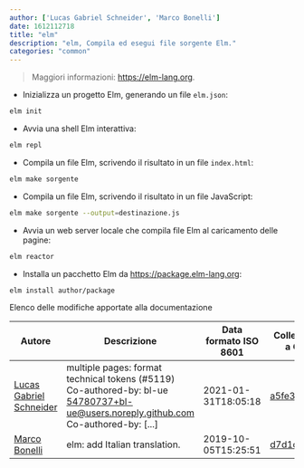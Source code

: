 ```yaml
---
author: ['Lucas Gabriel Schneider', 'Marco Bonelli']
date: 1612112718
title: "elm"
description: "elm, Compila ed esegui file sorgente Elm."
categories: "common"
---
```

> Maggiori informazioni: <https://elm-lang.org>.

- Inizializza un progetto Elm, generando un file `elm.json`:

```bash
elm init
```

- Avvia una shell Elm interattiva:

```bash
elm repl
```

- Compila un file Elm, scrivendo il risultato in un file `index.html`:

```bash
elm make sorgente
```

- Compila un file Elm, scrivendo il risultato in un file JavaScript:

```bash
elm make sorgente --output=destinazione.js
```

- Avvia un web server locale che compila file Elm al caricamento delle pagine:

```bash
elm reactor
```

- Installa un pacchetto Elm da https://package.elm-lang.org:

```bash
elm install author/package
```
Elenco delle modifiche apportate alla documentazione


Autore | Descrizione | Data formato ISO 8601 | Collegamento a GitHub
------|-----|-----|-----
[Lucas Gabriel Schneider](mailto:casdpa@gmail.com) | multiple pages: format technical tokens (#5119) Co-authored-by: bl-ue <54780737+bl-ue@users.noreply.github.com> Co-authored-by: [...] | 2021-01-31T18:05:18 | [a5fe31bc47ae](https://github.com/tldr-pages/tldr/commit/a5fe31bc47aece3efa5e66b52b3cf384f27d5d72)
[Marco Bonelli](mailto:marco@mebeim.net) | elm: add Italian translation. | 2019-10-05T15:25:51 | [d7d1c516506d](https://github.com/tldr-pages/tldr/commit/d7d1c516506d6a3e58b89b22b4bfc64c79709002)

